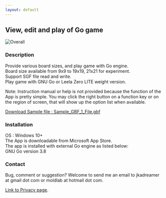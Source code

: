 ```yaml
---
layout: default
---
```


## View, edit and play of Go game

![Overall](https://github.com/WildCard-TheBoard/Pan-TheBoard/assets/136297835/1e3c5448-9cfb-4578-b69f-58e51939c133)

### Description
Provide various board sizes, and play game with Go engine.   
Board size available from 9x9 to 19x19, 21x21 for experiment.   
Support SGF file read and write.   
Play game with GNU Go or Leela Zero LITE weight version.   

Note: Instruction manual or help is not provided because the function of the App is pretty simple. You may click the right button on a function key or on the region of screen, that will show up the option list when available.

<a href="Sample_GBF_1_File.gbf">Download Sample file : Sample_GBF_1_File.gbf</a>

### Installation
OS : Windows 10+  
The App is downloadable from Microsoft App Store.   
The app is installed with external Go engine  as listed below:   
GNU Go version 3.8

### Contact
Bug, comment or suggestion? Welcome to send me an email to jkadreamer at gmail dot com or moldlab at hotmail dot com.

[Link to Privacy page](Privacy/privacy.md).

